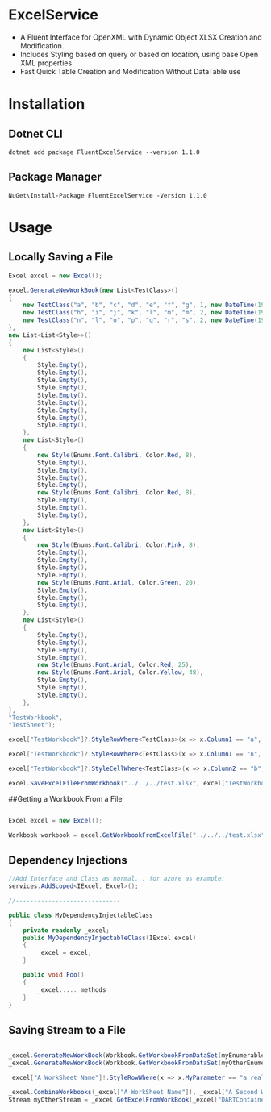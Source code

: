 # ExcelService
- A Fluent Interface for OpenXML with Dynamic Object XLSX Creation and Modification. 
- Includes Styling based on query or based on location, using base Open XML properties
- Fast Quick Table Creation and Modification Without DataTable use

# Installation

## Dotnet CLI
`
dotnet add package FluentExcelService --version 1.1.0
`
## Package Manager  
`
NuGet\Install-Package FluentExcelService -Version 1.1.0
`
# Usage

## Locally Saving a File 
```csharp
Excel excel = new Excel();

excel.GenerateNewWorkBook(new List<TestClass>()
{
    new TestClass("a", "b", "c", "d", "e", "f", "g", 1, new DateTime(1999, 12, 08)),
    new TestClass("h", "i", "j", "k", "l", "m", "m", 2, new DateTime(1998, 11, 07)),
    new TestClass("n", "l", "o", "p", "q", "r", "s", 2, new DateTime(1998, 11, 07)),
},
new List<List<Style>>()
{ 
    new List<Style>()
    { 
        Style.Empty(),
        Style.Empty(),
        Style.Empty(),
        Style.Empty(),
        Style.Empty(),
        Style.Empty(),
        Style.Empty(),
        Style.Empty(),
        Style.Empty(),
    },
    new List<Style>()
    {
        new Style(Enums.Font.Calibri, Color.Red, 8),
        Style.Empty(),
        Style.Empty(),
        Style.Empty(),
        Style.Empty(),
        new Style(Enums.Font.Calibri, Color.Red, 8),
        Style.Empty(),
        Style.Empty(),
        Style.Empty(),
    },
    new List<Style>()
    {
        new Style(Enums.Font.Calibri, Color.Pink, 8),
        Style.Empty(),
        Style.Empty(),
        Style.Empty(),
        Style.Empty(),
        new Style(Enums.Font.Arial, Color.Green, 20),
        Style.Empty(),
        Style.Empty(),
        Style.Empty(),
    },
    new List<Style>()
    {
        Style.Empty(),
        Style.Empty(),
        Style.Empty(),
        Style.Empty(),
        new Style(Enums.Font.Arial, Color.Red, 25),
        new Style(Enums.Font.Arial, Color.Yellow, 48),
        Style.Empty(),
        Style.Empty(),
        Style.Empty(),
    },
},
"TestWorkbook",
"TestSheet");

excel["TestWorkbook"]?.StyleRowWhere<TestClass>(x => x.Column1 == "a", new Style(Enums.Font.Arial, Color.Green, 65));

excel["TestWorkbook"]?.StyleRowWhere<TestClass>(x => x.Column1 == "n", new Style(Enums.Font.Arial, Color.Red, 25));

excel["TestWorkbook"]?.StyleCellWhere<TestClass>(x => x.Column2 == "b", new Style(Enums.Font.Calibri, Color.Aqua, 30));

excel.SaveExcelFileFromWorkbook("../../../test.xlsx", excel["TestWorkbook"] ?? throw new NullReferenceException("Invalid Container"));
```

##Getting a Workbook From a File

```csharp

Excel excel = new Excel();

Workbook workbook = excel.GetWorkbookFromExcelFile("../../../test.xlsx");


```

## Dependency Injections
```csharp
//Add Interface and Class as normal... for azure as example:
services.AddScoped<IExcel, Excel>();

//-----------------------------

public class MyDependencyInjectableClass
{
    private readonly _excel;
    public MyDependencyInjectableClass(IExcel excel)
    {
        _excel = excel;
    }

    public void Foo()
    {
        _excel..... methods
    }
}
```
## Saving Stream to a File
```csharp

_excel.GenerateNewWorkBook(Workbook.GetWorkbookFromDataSet(myEnumerableOfObjects, null, "A WorkSheet Name", "A sheet"));
_excel.GenerateNewWorkBook(Workbook.GetWorkbookFromDataSet(myOtherEnumerableOfObjects, null, "A Second WorkSheet Name", "A sheet"));

_excel["A WorkSheet Name"]!.StyleRowWhere(x => x.MyParameter == "a really cool parameter")

_excel.CombineWorkbooks(_excel["A WorkSheet Name"]!, _excel["A Second WorkSheet Name"]!);
Stream myOtherStream = _excel.GetExcelFromWorkBook(_excel["DARTContainersNotTrackingInCavi"]!);
```
